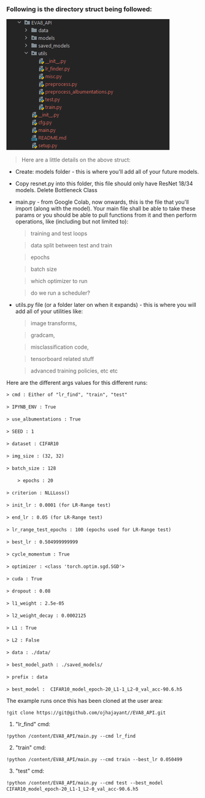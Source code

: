 ###  Following is the directory struct being followed:

![alt text](https://github.com/ojhajayant/EVA8_API/blob/main/EVA8_API_DIR_STRUCT.png "Logo Title Text 1")

> Here are a little details on the above struct:

 *   Create:
models folder - this is where you'll add all of your future models. 

*   Copy resnet.py into this folder, this file should only have ResNet 18/34 models. Delete Bottleneck Class

*   main.py - from Google Colab, now onwards, this is the file that you'll import (along with the model). Your main file shall be able to take these params or you should be able to pull functions from it and then perform operations, like (including but not limited to):

    > training and test loops

    > data split between test and train

    > epochs

    > batch size

    > which optimizer to run

    > do we run a scheduler?

*   utils.py file (or a folder later on when it expands) - this is where you will add all of your utilities like:

    > image transforms,

    > gradcam,

    > misclassification code,

    > tensorboard related stuff

    > advanced training policies, etc etc


Here are the different args values for this different runs:

	> cmd : Either of "lr_find", "train", "test"

	> IPYNB_ENV : True

	> use_albumentations : True

	> SEED : 1

	> dataset : CIFAR10

	> img_size : (32, 32)

	> batch_size : 128
  
        > epochs : 20

	> criterion : NLLLoss()

	> init_lr : 0.0001 (for LR-Range test)

	> end_lr : 0.05 (for LR-Range test)

	> lr_range_test_epochs : 100 (epochs used for LR-Range test)

	> best_lr : 0.504999999999

	> cycle_momentum : True

	> optimizer : <class 'torch.optim.sgd.SGD'>

	> cuda : True

	> dropout : 0.08

	> l1_weight : 2.5e-05

	> l2_weight_decay : 0.0002125

	> L1 : True

	> L2 : False

	> data : ./data/

	> best_model_path : ./saved_models/

	> prefix : data

	> best_model :  CIFAR10_model_epoch-20_L1-1_L2-0_val_acc-90.6.h5
    
    
 The example runs once this has been cloned at the user area:
 
 ```
 !git clone https://git@github.com/ojhajayant//EVA8_API.git
 ```
 
 1. "lr_find" cmd:
 
 ```
 !python /content/EVA8_API/main.py --cmd lr_find
 ```
 
 2. "train" cmd:
 
 ```
 !python /content/EVA8_API/main.py --cmd train --best_lr 0.050499
 ```
 
 3. "test" cmd:
 
 ```
 !python /content/EVA8_API/main.py --cmd test --best_model CIFAR10_model_epoch-20_L1-1_L2-0_val_acc-90.6.h5
 ```
